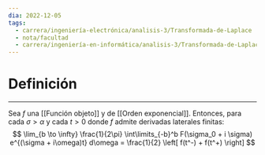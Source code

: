 ```yaml
---
dia: 2022-12-05
tags:
  - carrera/ingeniería-electrónica/analisis-3/Transformada-de-Laplace
  - nota/facultad
  - carrera/ingeniería-en-informática/analisis-3/Transformada-de-Laplace
---
```

# Definición
---
Sea $f$ una [[Función objeto]] y de [[Orden exponencial]]. Entonces, para cada $\sigma > \alpha$ y cada $t > 0$ donde $f$ admite derivadas laterales finitas: $$ \lim_{b \to \infty} \frac{1}{2\pi} \int\limits_{-b}^b F(\sigma_0 + i \sigma) e^{(\sigma + i\omega)t} d\omega = \frac{1}{2} \left[ f(t^-) + f(t^+) \right] $$
